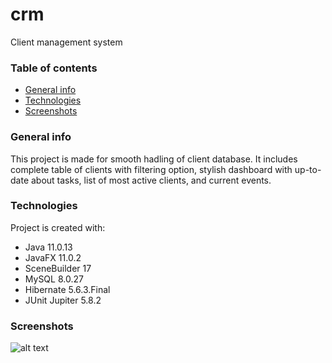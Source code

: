 # crm
Client management system

### Table of contents
* [General info](#general-info)
* [Technologies](#technologies)
* [Screenshots](#Screenshot)

### General info
This project is made for smooth hadling of client database. 
It includes complete table of clients with filtering option, stylish dashboard with up-to-date about tasks, 
list of most active clients, and current events.
	
### Technologies
Project is created with:
* Java 11.0.13
* JavaFX 11.0.2
* SceneBuilder 17
* MySQL 8.0.27
* Hibernate 5.6.3.Final
* JUnit Jupiter 5.8.2

### Screenshots

![alt text](https://github.com/ "Logo Title Text 1")

